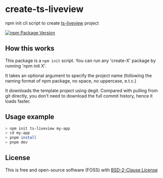 # create-ts-liveview

npm init cli script to create [ts-liveview](https://github.com/beenotung/ts-liveview/tree/v2) project

[![npm Package Version](https://img.shields.io/npm/v/create-ts-liveview)](https://www.npmjs.com/package/create-ts-liveview)

## How this works

This package is a `npm init` script. You can run any 'create-X' package by running 'npm init X'.

It takes an optional argument to specify the project name (following the naming format of npm package, no space, no uppercase, e.t.c.)

It downloads the template project using degit. Compared with pulling from git directly, you don't need to download the full commit history, hence it loads faster.

## Usage example
```bash
> npm init ts-liveview my-app
> cd my-app
> pnpm install
> pnpm dev
```

## License
This is free and open-source software (FOSS) with
[BSD-2-Clause License](./LICENSE)
